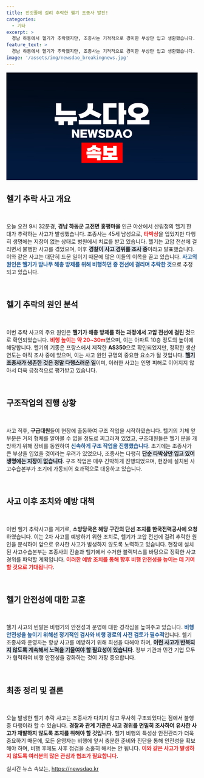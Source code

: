 ```yaml
---
title: 전깃줄에 걸려 추락한 헬기 조종사 발진!
categories:
  - 기타
excerpt: >
  경남 하동에서 헬기가 추락했지만, 조종사는 기적적으로 경미한 부상만 입고 생환했습니다. 어떤 상황에서 사고가 발생했는지, 자세한 경위를 밝혀지는 중입니다. 과연 어떤 사건이 있었던 걸까요? 클릭해서 확인해보세요!
feature_text: >
  경남 하동에서 헬기가 추락했지만, 조종사는 기적적으로 경미한 부상만 입고 생환했습니다. 어떤 상황에서 사고가 발생했는지, 자세한 경위를 밝혀지는 중입니다. 과연 어떤 사건이 있었던 걸까요? 클릭해서 확인해보세요!
image: '/assets/img/newsdao_breakingnews.jpg'
---
```


<p><img src="/assets/img/newsdao_breakingnews.jpg" alt="ontimetimes 속보" /></p>

<h2 data-ke-size="size26">헬기 추락 사고 개요</h2>

<p data-ke-size="size16">&nbsp;</p>

<p>오늘 오전 9시 32분경, <b>경남 하동군 고전면 홍평마을</b> 인근 야산에서 산림청의 헬기 한 대가 추락하는 사고가 발생했습니다. 조종사는 45세 남성으로, <b><span style="color: #ee2323;">타박상</span></b>을 입었지만 다행히 생명에는 지장이 없는 상태로 병원에서 치료를 받고 있습니다. 헬기는 고압 전선에 걸리면서 불행한 사고를 겪었으며, 이후 <b><span style="background-color: #21538527;">경찰이 사고 경위를 조사 중</span></b>이라고 발표했습니다. 이와 같은 사고는 대단히 드문 일이기 때문에 많은 이들의 이목을 끌고 있습니다. <b><span style="color: #1a5490;">사고의 원인은 헬기가 밤나무 해충 방제를 위해 비행하던 중 전선에 걸리며 추락한 것</span></b>으로 추정되고 있습니다. </p>

<p data-ke-size="size16">&nbsp;</p>

<h2 data-ke-size="size26">헬기 추락의 원인 분석</h2>

<p data-ke-size="size16">&nbsp;</p>

<p>이번 추락 사고의 주요 원인은 <b>헬기가 해충 방제를 하는 과정에서 고압 전선에 걸린 것</b>으로 확인되었습니다. <b><span style="color: #ee2323;">비행 높이는 약 20~30m</span></b>였으며, 이는 아파트 10층 정도의 높이에 해당합니다. 헬기의 기종은 프랑스에서 제작한 <b>AS350</b>으로 확인되었지만, 정확한 생산 연도는 아직 조사 중에 있으며, 이는 사고 원인 규명의 중요한 요소가 될 것입니다. <b><span style="background-color: #21538527;">헬기 조종사가 생존한 것은 정말 다행스러운 일</span></b>이며, 이러한 사고는 인명 피해로 이어지지 않아서 더욱 긍정적으로 평가받고 있습니다. </p>

<p data-ke-size="size16">&nbsp;</p>

<h2 data-ke-size="size26">구조작업의 진행 상황</h2>

<p data-ke-size="size16">&nbsp;</p>

<p>사고 직후, <b>구급대원</b>들이 현장에 출동하여 구조 작업을 시작하였습니다. 헬기의 기체 앞부분은 거의 형체를 알아볼 수 없을 정도로 찌그러져 있었고, 구조대원들은 헬기 문을 개방하기 위해 장비를 동원하여 <b><span style="color: #1a5490;">신속하게 구조 작업을 진행했습니다</span></b>. 초기에는 조종사가 큰 부상을 입었을 것이라는 우려가 있었으나, 조종사는 다행히 <b><span style="background-color: #21538527;">단순 타박상만 입고 있어 생명에는 지장이 없습니다</span></b>. 구조 작업은 매우 긴박하게 진행되었으며, 현장에 설치된 사고수습본부가 조기에 가동되어 효과적으로 대응하고 있습니다. </p>

<p data-ke-size="size16">&nbsp;</p>

<h2 data-ke-size="size26">사고 이후 조치와 예방 대책</h2>

<p data-ke-size="size16">&nbsp;</p>

<p>이번 헬기 추락사고를 계기로, <b>소방당국은 해당 구간의 단선 조치를 한국전력공사에 요청</b>하였습니다. 이는 2차 사고를 예방하기 위한 조치로, 헬기가 고압 전선에 걸려 추락한 원인을 분석하여 앞으로 유사한 사고가 발생하지 않도록 노력하고 있습니다. 현장에 설치된 사고수습본부는 조종사의 진술과 헬기에서 수거한 블랙박스를 바탕으로 정확한 사고 경위를 파악할 계획입니다. <b><span style="color: #ee2323;">이러한 예방 조치를 통해 향후 비행 안전성을 높이는 데 기여할 것으로 기대됩니다</span></b>.</p>

<p data-ke-size="size16">&nbsp;</p>

<h2 data-ke-size="size26">헬기 안전성에 대한 교훈</h2>

<p data-ke-size="size16">&nbsp;</p>

<p>헬기 사고의 빈발은 비행기의 안전성과 운영에 대한 경각심을 높여주고 있습니다. <b><span style="color: #1a5490;">비행 안전성을 높이기 위해선 정기적인 검사와 비행 경로의 사전 검토가 필수적</span></b>입니다. 헬기 조종사와 운영자는 항상 사고를 예방하기 위해 최선을 다해야 하며, <b><span style="background-color: #21538527;">이런 사고가 반복되지 않도록 계속해서 노력을 기울여야 할 필요성이 있습니다</span></b>. 정부 기관과 민간 기업 모두가 협력하여 비행 안전성을 강화하는 것이 가장 중요합니다. </p>

<p data-ke-size="size16">&nbsp;</p>

<h2 data-ke-size="size26">최종 정리 및 결론</h2>

<p data-ke-size="size16">&nbsp;</p>

<p>오늘 발생한 헬기 추락 사고는 조종사가 다치지 않고 무사히 구조되었다는 점에서 불행 중 다행이라 할 수 있습니다. <b>경찰과 관계 기관은 사고 경위를 면밀히 조사하여 유사한 사고가 재발하지 않도록 조치를 취해야 할 것입니다</b>. 헬기 비행의 특성상 안전관리가 더욱 중요하기 때문에, 모든 운영자는 비행에 앞서 충분한 준비와 진단을 통해 안전성을 확보해야 하며, 비행 후에도 사후 점검을 소홀히 해서는 안 됩니다. <b><span style="color: #ee2323;">이와 같은 사고가 발생하지 않도록 여러분의 많은 관심과 협조가 필요합니다</span></b>.</p>
실시간 뉴스 속보는, <a href="https://newsdao.kr" rel="dofollow">https://newsdao.kr</a>


